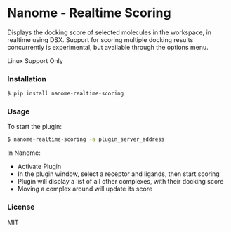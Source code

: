 # Nanome - Realtime Scoring

Displays the docking score of selected molecules in the workspace, in realtime using DSX. Support for scoring multiple docking results concurrently is experimental, but available through the options menu.

Linux Support Only

### Installation

```sh
$ pip install nanome-realtime-scoring
```

### Usage

To start the plugin:

```sh
$ nanome-realtime-scoring -a plugin_server_address
```

In Nanome:

- Activate Plugin
- In the plugin window, select a receptor and ligands, then start scoring
- Plugin will display a list of all other complexes, with their docking score
- Moving a complex around will update its score

### License

MIT
